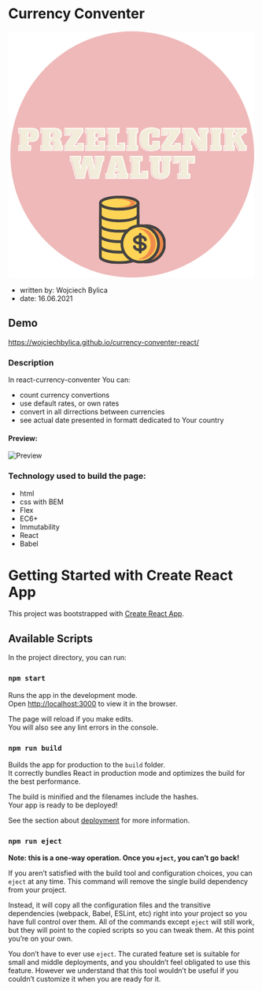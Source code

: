 # Currency Conventer
![logo](/public/currencyConventerLogo.png)
 - written by: Wojciech Bylica
 - date: 16.06.2021

## Demo

https://wojciechbylica.github.io/currency-conventer-react/

### Description

In react-currency-conventer You can:
- count currency convertions
- use default rates, or own rates
- convert in all dirrections between currencies
- see actual date presented in formatt dedicated to Your country
#### Preview:
![Preview](/src/images/currencyConventerPreview.gif)

### Technology used to build the page:
- html
- css with BEM 
- Flex
- EC6+
- Immutability
- React
- Babel
# Getting Started with Create React App

This project was bootstrapped with [Create React App](https://github.com/facebook/create-react-app).

## Available Scripts

In the project directory, you can run:

### `npm start`

Runs the app in the development mode.\
Open [http://localhost:3000](http://localhost:3000) to view it in the browser.

The page will reload if you make edits.\
You will also see any lint errors in the console.

### `npm run build`

Builds the app for production to the `build` folder.\
It correctly bundles React in production mode and optimizes the build for the best performance.

The build is minified and the filenames include the hashes.\
Your app is ready to be deployed!

See the section about [deployment](https://facebook.github.io/create-react-app/docs/deployment) for more information.

### `npm run eject`

**Note: this is a one-way operation. Once you `eject`, you can’t go back!**

If you aren’t satisfied with the build tool and configuration choices, you can `eject` at any time. This command will remove the single build dependency from your project.

Instead, it will copy all the configuration files and the transitive dependencies (webpack, Babel, ESLint, etc) right into your project so you have full control over them. All of the commands except `eject` will still work, but they will point to the copied scripts so you can tweak them. At this point you’re on your own.

You don’t have to ever use `eject`. The curated feature set is suitable for small and middle deployments, and you shouldn’t feel obligated to use this feature. However we understand that this tool wouldn’t be useful if you couldn’t customize it when you are ready for it.
